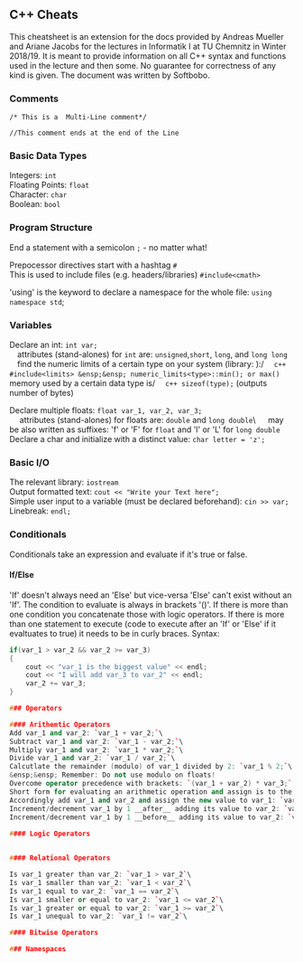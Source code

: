 ## C++ Cheats

This cheatsheet is an extension for the docs provided by Andreas Mueller and Ariane Jacobs for the lectures in Informatik I at TU Chemnitz in Winter 2018/19. It is meant to provide information on all C++ syntax and functions used in the lecture and then some. No guarantee for correctness of any kind is given. The document was written by Softbobo.

### Comments

` /* This is a 
Multi-Line comment*/ `

`//This comment ends at the end of the Line`
### Basic Data Types

Integers: `int`\
Floating Points: `float`\
Character: `char`\
Boolean: `bool`
### Program Structure

End a statement with a semicolon `;` - no matter what!

Prepocessor directives start with a hashtag `#`\
This is used to include files (e.g. headers/libraries) `#include<cmath>`

'using' is the keyword to declare a namespace for the whole file: `using namespace std`;

### Variables
Declare an int: `int var;` \
&ensp;&ensp;attributes (stand-alones) for `int` are: `unsigned`,`short`, `long`, and `long long`\
&ensp;&ensp;find the numeric limits of a certain type on your system (library: <limits>):/
&ensp;&ensp;```c++ #include<limits>
&ensp;&ensp; numeric_limits<type>::min(); or max()``` 
&ensp;&ensp;memory used by a certain data type is/
&ensp;&ensp;```c++ sizeof(type);``` (outputs number of bytes)

Declare multiple floats: `float var_1, var_2, var_3;` \
&ensp;&ensp; attributes (stand-alones) for floats are: `double` and `long double`\ 
&ensp;&ensp; may be also written as suffixes: 'f' or 'F' for `float` and 'l' or 'L' for `long double` 
Declare a char and initialize with a distinct value: `char letter = 'z';`

### Basic I/O
The relevant library: `iostream`\
Output formatted text: `cout << "Write your Text here";`\
Simple user input to a variable (must be declared beforehand): `cin >> var;`\
Linebreak: `endl;`

### Conditionals
Conditionals take an expression and evaluate if it's true or false. 

#### If/Else
'If' doesn't always need an 'Else' but vice-versa 'Else' can't exist without an 'If'.
The condition to evaluate is always in brackets '()'. If there is more than one condition
you concatenate those with logic operators. If there is more than one statement to execute
(code to execute after an 'If' or 'Else' if it evaltuates to true) it needs to be in curly 
braces. Syntax:

```c++
if(var_1 > var_2 && var_2 >= var_3)
{
    cout << "var_1 is the biggest value" << endl;
    cout << "I will add var_3 to var_2" << endl;
    var_2 += var_3; 
}

### Operators

#### Arithemtic Operators
Add var_1 and var_2: `var_1 + var_2;`\
Subtract var_1 and var_2: `var_1 - var_2;`\
Multiply var_1 and var_2: `var_1 * var_2;`\
Divide var_1 and var_2: `var_1 / var_2;`\
Calcutlate the remainder (modulo) of var_1 divided by 2: `var_1 % 2;`\
&ensp;&ensp; Remember: Do not use modulo on floats!
Overcome operator precedence with brackets: `(var_1 + var_2) * var_3;` - the addition is evaluated before the multiplication\
Short form for evaluating an arithmetic operation and assign is to the variable on the left side of the operator: +=. -=, *=, /=\
Accordingly add var_1 and var_2 and assign the new value to var_1: `var_1 += var_2`\
Increment/decrement var_1 by 1 __after__ adding its value to var_2: `var_2 += var_1++; var_2 += var_1--`\
Increment/decrement var_1 by 1 __before__ adding its value to var_2: `var_2 += ++var_1; var_2 += --var_1`
 
#### Logic Operators


#### Relational Operators

Is var_1 greater than var_2: `var_1 > var_2`\
Is var_1 smaller than var_2: `var_1 < var_2`\
Is var_1 equal to var_2: `var_1 == var_2`\
Is var_1 smaller or equal to var_2: `var_1 <= var_2`\
Is var_1 greater or equal to var_2: `var_1 >= var_2`\
Is var_1 unequal to var_2: `var_1 != var_2`\

#### Bitwise Operators

### Namespaces


